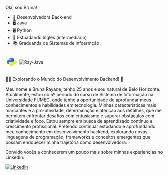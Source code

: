 <div >
  
Olá, sou Bruna!

- 🥰 Desenvolvedora Back-end
- 🖥️ Java
- 🖥️ Python
- 🚀 Estuadando Inglês (intermediario)
- 📚 Graduanda de Sistemas de infoermção
</div>
<div style="display: inline_block"><br>
  <img align="center" alt="Ray-Python" height="30" width="40" src="https://raw.githubusercontent.com/devicons/devicon/master/icons/python/python-original.svg">
  <img align="center" alt="Ray-Java" height="30" width="40" src="https://icongr.am/devicon/java-original.svg?size=128&color=currentColor">          
</div>
          
<br>

<div>
  
  👩‍💻 Explorando o Mundo do Desenvolvimento Backend! 🚀

 Meu nome é Bruna Rayane, tenho 25 anos e sou natural de Belo Horizonte. Atualmente, estou no 5º período do curso de Sistema de Informação na Universidade FUMEC, onde tenho a oportunidade de aprofundar meus conhecimentos e habilidades em tecnologia.
Minhas características mais marcantes e a pró-atividade, determinação e atenção aos detalhes, que me permitem enfrentar desafios com entusiasmo e superar obstáculos com criatividade e foco.
Estou sempre em busca de aprendizado contínuo e crescimento profissional. Pretendo continuar estudando e aprofundando meu conhecimento em desenvolvimento backend, explorando novas linguagens de programação, frameworks e conceitos emergentes que possam enriquecer minha trajetória como desenvolvedora.

Convido vocês a conhecerem um pouco mais sobre minhas experiencias no LinkedIn:

[![LinkedIn](https://img.shields.io/badge/-LinkedIn-000?style=for-the-badge&logo=linkedin&logoColor=30A3DC)](https://www.linkedin.com/in/bruna-versiani-54147a181/)

</div>

</div>
